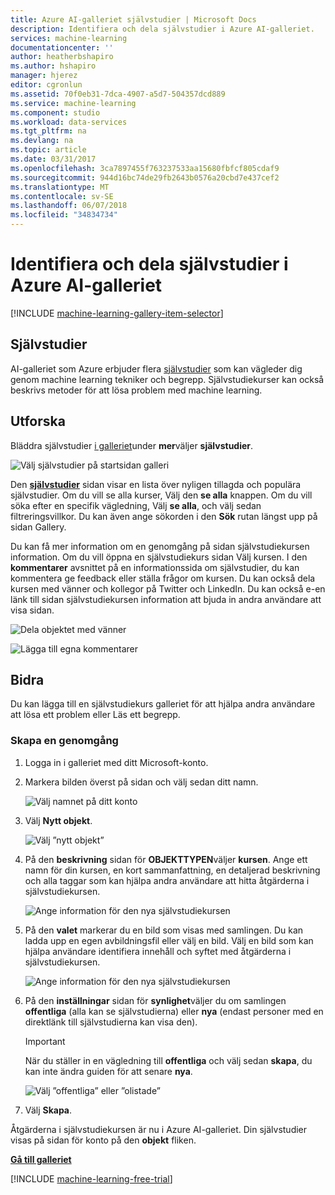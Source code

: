 ```yaml
---
title: Azure AI-galleriet självstudier | Microsoft Docs
description: Identifiera och dela självstudier i Azure AI-galleriet.
services: machine-learning
documentationcenter: ''
author: heatherbshapiro
ms.author: hshapiro
manager: hjerez
editor: cgronlun
ms.assetid: 70f0eb31-7dca-4907-a5d7-504357dcd889
ms.service: machine-learning
ms.component: studio
ms.workload: data-services
ms.tgt_pltfrm: na
ms.devlang: na
ms.topic: article
ms.date: 03/31/2017
ms.openlocfilehash: 3ca7897455f763237533aa15680fbfcf805cdaf9
ms.sourcegitcommit: 944d16bc74de29fb2643b0576a20cbd7e437cef2
ms.translationtype: MT
ms.contentlocale: sv-SE
ms.lasthandoff: 06/07/2018
ms.locfileid: "34834734"
---
```

# <a name="discover-and-share-tutorials-in-azure-ai-gallery"></a>Identifiera och dela självstudier i Azure AI-galleriet
[!INCLUDE [machine-learning-gallery-item-selector](../../../includes/machine-learning-gallery-item-selector.md)]

## <a name="tutorials"></a>Självstudier
AI-galleriet som Azure erbjuder flera [självstudier](https://gallery.cortanaintelligence.com/tutorials) som kan vägleder dig genom machine learning tekniker och begrepp. Självstudiekurser kan också beskrivs metoder för att lösa problem med machine learning.

## <a name="discover"></a>Utforska
Bläddra självstudier [i galleriet](http://gallery.cortanaintelligence.com)under **mer**väljer **självstudier**.

![Välj självstudier på startsidan galleri](./media/gallery-tutorials/select-tutorials-in-gallery.png)

Den **[självstudier](https://gallery.cortanaintelligence.com/tutorials)** sidan visar en lista över nyligen tillagda och populära självstudier. Om du vill se alla kurser, Välj den **se alla** knappen. Om du vill söka efter en specifik vägledning, Välj **se alla**, och välj sedan filtreringsvillkor. Du kan även ange sökorden i den **Sök** rutan längst upp på sidan Gallery.

Du kan få mer information om en genomgång på sidan självstudiekursen information. Om du vill öppna en självstudiekurs sidan Välj kursen. I den **kommentarer** avsnittet på en informationssida om självstudier, du kan kommentera ge feedback eller ställa frågor om kursen. Du kan också dela kursen med vänner och kollegor på Twitter och LinkedIn. Du kan också e-en länk till sidan självstudiekursen information att bjuda in andra användare att visa sidan.

![Dela objektet med vänner](./media/gallery-how-to-use-contribute-publish/share-links.png)

![Lägga till egna kommentarer](./media/gallery-how-to-use-contribute-publish/comments.png)

## <a name="contribute"></a>Bidra
Du kan lägga till en självstudiekurs galleriet för att hjälpa andra användare att lösa ett problem eller Läs ett begrepp.

### <a name="create-a-tutorial"></a>Skapa en genomgång

1. Logga in i galleriet med ditt Microsoft-konto.

2. Markera bilden överst på sidan och välj sedan ditt namn.
  
    ![Välj namnet på ditt konto](./media/gallery-tutorials/click-account-name.png)

3. Välj **Nytt objekt**.
  
    ![Välj ”nytt objekt”](./media/gallery-collections/click-new-item.png)

4. På den **beskrivning** sidan för **OBJEKTTYPEN**väljer **kursen**. Ange ett namn för din kursen, en kort sammanfattning, en detaljerad beskrivning och alla taggar som kan hjälpa andra användare att hitta åtgärderna i självstudiekursen.
  
    ![Ange information för den nya självstudiekursen](./media/gallery-tutorials/create-tutorial-page-1.png)
5. På den **valet** markerar du en bild som visas med samlingen. Du kan ladda upp en egen avbildningsfil eller välj en bild. Välj en bild som kan hjälpa användare identifiera innehåll och syftet med åtgärderna i självstudiekursen.
  
    ![Ange information för den nya självstudiekursen](./media/gallery-tutorials/create-tutorial-page-2.png)

6. På den **inställningar** sidan för **synlighet**väljer du om samlingen **offentliga** (alla kan se självstudierna) eller **nya** (endast personer med en direktlänk till självstudierna kan visa den).
  
    > [!IMPORTANT]
    > När du ställer in en vägledning till **offentliga** och välj sedan **skapa**, du kan inte ändra guiden för att senare **nya**.
    > 
    > 
  
    ![Välj ”offentliga” eller ”olistade”](./media/gallery-tutorials/create-tutorial-page-3.png)

7. Välj **Skapa**.

Åtgärderna i självstudiekursen är nu i Azure AI-galleriet. Din självstudier visas på sidan för konto på den **objekt** fliken.

**[Gå till galleriet](http://gallery.cortanaintelligence.com)**

[!INCLUDE [machine-learning-free-trial](../../../includes/machine-learning-free-trial.md)]

